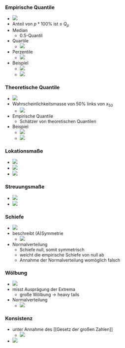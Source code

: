 ### Empirische Quantile
+ ![](Pasted%20image%2020221202183640.png)
+ Anteil von $p * {100\%}$ ist ≤ $Q_p$
+ Median
	+ 0.5-Quantil
+ Quartile
	+ ![](Pasted%20image%2020221202183946.png)
+ Perzentile
	+ ![](Pasted%20image%2020221202183959.png)
+ Beispiel
	+ ![](Pasted%20image%2020221202184110.png)
	+ ![](Pasted%20image%2020221202230900.png)

### Theoretische Quantile
+ ![](Pasted%20image%2020221202230506.png)
+ Wahrscheinlichkeitsmasse von $50\%$ links von $x_{50}$
	+ ![](Pasted%20image%2020221202231002.png)
+ Empirische Quantile
	+ Schätzer von theoretischen Quantilen
+ Beispiel
	+ ![](Pasted%20image%2020221202230619.png)
	+ ![](Pasted%20image%2020221202230846.png)

### Lokationsmaße
+ ![](Pasted%20image%2020221202231125.png)
+ ![](Pasted%20image%2020221202231335.png)
+ ![](Pasted%20image%2020221202231342.png)

### Streuungsmaße
+ ![](Pasted%20image%2020221202231421.png)
+ ![](Pasted%20image%2020221202231519.png)

### Schiefe
+ ![](Pasted%20image%2020221202232031.png)
+ beschreibt (A)Symmetrie
	+ ![](Pasted%20image%2020221202232228.png)
+ Normalverteilung 
	+ Schiefe null, somit symmetrisch
	+ weicht die empirische Schiefe von null ab
	+ Annahme der Normalverteilung womöglich falsch

### Wölbung
+ ![](Pasted%20image%2020221202232312.png)
+ misst Ausprägung der Extrema
	+ große Wölbung → heavy tails
+ Normalverteilung
	+ ![](Pasted%20image%2020221202232459.png)

### Konsistenz
+ unter Annahme des [[Gesetz der großen Zahlen]]
	+ ![](Pasted%20image%2020221202232547.png)
+ ![](Pasted%20image%2020221202232602.png)